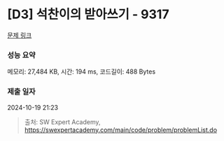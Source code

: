# [D3] 석찬이의 받아쓰기 - 9317 

[문제 링크](https://swexpertacademy.com/main/code/problem/problemDetail.do?contestProbId=AW-hOY5KeEIDFAVg) 

### 성능 요약

메모리: 27,484 KB, 시간: 194 ms, 코드길이: 488 Bytes

### 제출 일자

2024-10-19 21:23



> 출처: SW Expert Academy, https://swexpertacademy.com/main/code/problem/problemList.do